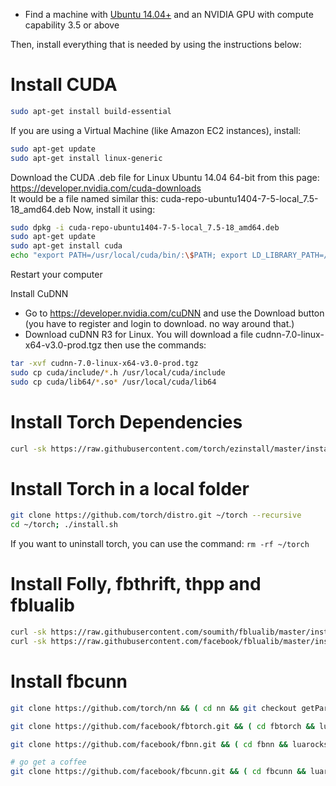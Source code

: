 - Find a machine with [Ubuntu 14.04+](http://www.ubuntu.com/) and an NVIDIA GPU with compute capability 3.5 or above

Then, install everything that is needed by using the instructions below:

Install CUDA
=============
```bash
sudo apt-get install build-essential
```

If you are using a Virtual Machine (like Amazon EC2 instances), install:
```bash
sudo apt-get update
sudo apt-get install linux-generic
```

Download the CUDA .deb file for Linux Ubuntu 14.04 64-bit from this page: https://developer.nvidia.com/cuda-downloads  
It would be a file named similar this: cuda-repo-ubuntu1404-7-5-local_7.5-18_amd64.deb
Now, install it using:
```bash
sudo dpkg -i cuda-repo-ubuntu1404-7-5-local_7.5-18_amd64.deb
sudo apt-get update
sudo apt-get install cuda
echo "export PATH=/usr/local/cuda/bin/:\$PATH; export LD_LIBRARY_PATH=/usr/local/cuda/lib64/:\$LD_LIBRARY_PATH; " >>~/.bashrc && source ~/.bashrc
```

Restart your computer

Install CuDNN
- Go to https://developer.nvidia.com/cuDNN and use the Download button (you have to register and login to download. no way around that.)
- Download cuDNN R3 for Linux. You will download a file cudnn-7.0-linux-x64-v3.0-prod.tgz
then use the commands:
```bash
tar -xvf cudnn-7.0-linux-x64-v3.0-prod.tgz
sudo cp cuda/include/*.h /usr/local/cuda/include
sudo cp cuda/lib64/*.so* /usr/local/cuda/lib64
```

Install Torch Dependencies
==========================
```bash
curl -sk https://raw.githubusercontent.com/torch/ezinstall/master/install-deps | bash -e
```

Install Torch in a local folder
================================
```bash
git clone https://github.com/torch/distro.git ~/torch --recursive
cd ~/torch; ./install.sh
```

If you want to uninstall torch, you can use the command: `rm -rf ~/torch`

Install Folly, fbthrift, thpp and fblualib
============================================
```bash
curl -sk https://raw.githubusercontent.com/soumith/fblualib/master/install_all.sh | bash -e
curl -sk https://raw.githubusercontent.com/facebook/fblualib/master/install_all.sh | bash -e
```

Install fbcunn
==============
```bash
git clone https://github.com/torch/nn && ( cd nn && git checkout getParamsByDevice && luarocks make rocks/nn-scm-1.rockspec )

git clone https://github.com/facebook/fbtorch.git && ( cd fbtorch && luarocks make rocks/fbtorch-scm-1.rockspec )

git clone https://github.com/facebook/fbnn.git && ( cd fbnn && luarocks make rocks/fbnn-scm-1.rockspec )

# go get a coffee
git clone https://github.com/facebook/fbcunn.git && ( cd fbcunn && luarocks make rocks/fbcunn-scm-1.rockspec )
```

